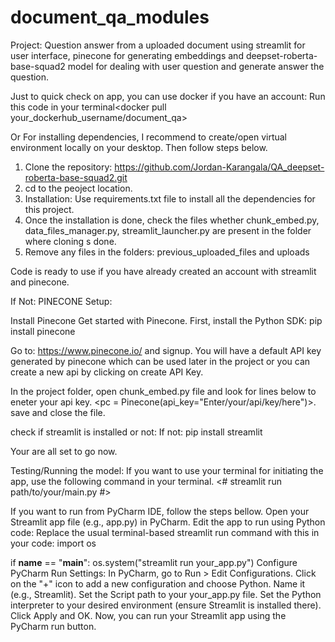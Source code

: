 # document_qa_modules
 Project: Question answer from a uploaded document using streamlit for user interface, pinecone for generating embeddings and deepset-roberta-base-squad2 model for dealing with user question and generate answer the question.

Just to quick check on app, you can use docker if you have an account:
Run this code in your terminal<docker pull your_dockerhub_username/document_qa>

Or
 For installing dependencies, I recommend to create/open virtual environment locally on your desktop. Then follow steps below.

 1. Clone the repository:
    <https://github.com/Jordan-Karangala/QA_deepset-roberta-base-squad2.git>
 2. cd to the peoject location.
 3. Installation: Use requirements.txt file to install all the dependencies for this project.
 4. Once the installation is done, check the files whether chunk_embed.py, data_files_manager.py, streamlit_launcher.py are present in the folder where cloning s done.
 5. Remove any files in the folders: previous_uploaded_files and uploads

Code is ready to use if you have already created an account with streamlit and pinecone.

If Not: 
PINECONE Setup:

Install Pinecone
Get started with Pinecone. First, install the Python SDK:
pip install pinecone


Go to: <https://www.pinecone.io/> and signup.
You will have a default API key generated by pinecone which can be used later in the project or you can create a new api by clicking on create API Key.


In the project folder, open chunk_embed.py file and look for lines below to eneter your api key.
<pc = Pinecone(api_key="Enter/your/api/key/here")>. save and close the file.

check if streamlit is installed or not:
If not:
pip install streamlit

Your are all set to go now.

 Testing/Running the model:
 If you want to use your terminal for initiating the app, use the following command in your terminal.
 <# streamlit run path/to/your/main.py #>

If you want to run from PyCharm IDE, follow the steps bellow.
Open your Streamlit app file (e.g., app.py) in PyCharm.
Edit the app to run using Python code: Replace the usual terminal-based streamlit run command with this in your code:
import os

if __name__ == "__main__":
    os.system("streamlit run your_app.py")
Configure PyCharm Run Settings:
In PyCharm, go to Run > Edit Configurations.
Click on the "+" icon to add a new configuration and choose Python.
Name it (e.g., Streamlit).
Set the Script path to your your_app.py file.
Set the Python interpreter to your desired environment (ensure Streamlit is installed there).
Click Apply and OK.
Now, you can run your Streamlit app using the PyCharm run button.

 

